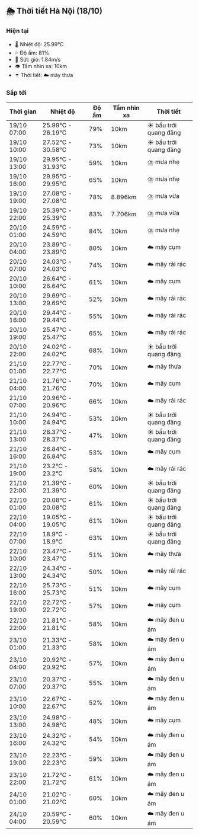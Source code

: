## 🌦️ Thời tiết Hà Nội (18/10)

### Hiện tại

- 🌡️ Nhiệt độ: 25.99℃
- 💦 Độ ẩm: 81%
- 💨 Sức gió: 1.84m/s
- 👁️ Tầm nhìn xa: 10km
- ☂️ Thời tiết: ☁️ mây thưa

### Sắp tới

| Thời gian | Nhiệt độ | Độ ẩm | Tầm nhìn xa | Thời tiết |
| --- | --- | --- | --- | --- |
| 19/10 07:00 | 25.99℃ - 26.19℃ | 79% | 10km | ☀️ bầu trời quang đãng |
| 19/10 10:00 | 27.52℃ - 30.58℃ | 73% | 10km | ☀️ bầu trời quang đãng |
| 19/10 13:00 | 29.95℃ - 31.93℃ | 59% | 10km | ⛈️ mưa nhẹ |
| 19/10 16:00 | 29.95℃ - 29.95℃ | 65% | 10km | ⛈️ mưa nhẹ |
| 19/10 19:00 | 27.08℃ - 27.08℃ | 78% | 8.896km | ⛈️ mưa vừa |
| 19/10 22:00 | 25.39℃ - 25.39℃ | 83% | 7.706km | ⛈️ mưa vừa |
| 20/10 01:00 | 24.59℃ - 24.59℃ | 84% | 10km | ⛈️ mưa nhẹ |
| 20/10 04:00 | 23.89℃ - 23.89℃ | 80% | 10km | ☁️ mây cụm |
| 20/10 07:00 | 24.03℃ - 24.03℃ | 74% | 10km | ☁️ mây rải rác |
| 20/10 10:00 | 26.64℃ - 26.64℃ | 61% | 10km | ☁️ mây cụm |
| 20/10 13:00 | 29.69℃ - 29.69℃ | 52% | 10km | ☁️ mây rải rác |
| 20/10 16:00 | 29.44℃ - 29.44℃ | 55% | 10km | ☁️ mây rải rác |
| 20/10 19:00 | 25.47℃ - 25.47℃ | 65% | 10km | ☁️ mây rải rác |
| 20/10 22:00 | 24.02℃ - 24.02℃ | 68% | 10km | ☀️ bầu trời quang đãng |
| 21/10 01:00 | 22.77℃ - 22.77℃ | 70% | 10km | ☁️ mây thưa |
| 21/10 04:00 | 21.76℃ - 21.76℃ | 70% | 10km | ☁️ mây cụm |
| 21/10 07:00 | 20.96℃ - 20.96℃ | 66% | 10km | ☁️ mây rải rác |
| 21/10 10:00 | 24.94℃ - 24.94℃ | 53% | 10km | ☀️ bầu trời quang đãng |
| 21/10 13:00 | 28.37℃ - 28.37℃ | 47% | 10km | ☀️ bầu trời quang đãng |
| 21/10 16:00 | 26.84℃ - 26.84℃ | 53% | 10km | ☁️ mây cụm |
| 21/10 19:00 | 23.2℃ - 23.2℃ | 58% | 10km | ☁️ mây rải rác |
| 21/10 22:00 | 21.39℃ - 21.39℃ | 60% | 10km | ☀️ bầu trời quang đãng |
| 22/10 01:00 | 20.08℃ - 20.08℃ | 61% | 10km | ☀️ bầu trời quang đãng |
| 22/10 04:00 | 19.05℃ - 19.05℃ | 61% | 10km | ☀️ bầu trời quang đãng |
| 22/10 07:00 | 18.9℃ - 18.9℃ | 63% | 10km | ☀️ bầu trời quang đãng |
| 22/10 10:00 | 23.47℃ - 23.47℃ | 51% | 10km | ☁️ mây thưa |
| 22/10 13:00 | 24.34℃ - 24.34℃ | 50% | 10km | ☁️ mây rải rác |
| 22/10 16:00 | 25.73℃ - 25.73℃ | 51% | 10km | ☁️ mây cụm |
| 22/10 19:00 | 22.72℃ - 22.72℃ | 57% | 10km | ☁️ mây cụm |
| 22/10 22:00 | 21.81℃ - 21.81℃ | 58% | 10km | ☁️ mây đen u ám |
| 23/10 01:00 | 21.33℃ - 21.33℃ | 58% | 10km | ☁️ mây đen u ám |
| 23/10 04:00 | 20.92℃ - 20.92℃ | 57% | 10km | ☁️ mây đen u ám |
| 23/10 07:00 | 20.37℃ - 20.37℃ | 55% | 10km | ☁️ mây đen u ám |
| 23/10 10:00 | 22.67℃ - 22.67℃ | 52% | 10km | ☁️ mây đen u ám |
| 23/10 13:00 | 24.98℃ - 24.98℃ | 48% | 10km | ☁️ mây cụm |
| 23/10 16:00 | 24.32℃ - 24.32℃ | 54% | 10km | ☁️ mây đen u ám |
| 23/10 19:00 | 22.23℃ - 22.23℃ | 59% | 10km | ☁️ mây đen u ám |
| 23/10 22:00 | 21.72℃ - 21.72℃ | 61% | 10km | ☁️ mây đen u ám |
| 24/10 01:00 | 21.02℃ - 21.02℃ | 60% | 10km | ☁️ mây đen u ám |
| 24/10 04:00 | 20.59℃ - 20.59℃ | 60% | 10km | ☁️ mây đen u ám |
